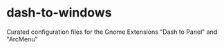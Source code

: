 # dash-to-windows
Curated configuration files for the Gnome Extensions "Dash to Panel" and "ArcMenu" 

